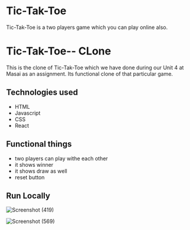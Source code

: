# Tic-Tak-Toe

Tic-Tak-Toe is a two players game which you can play online also.

# Tic-Tak-Toe-- CLone

This is the clone of Tic-Tak-Toe which we have done during our Unit 4 at Masai as an assignment. Its functional clone of that particular game.

## Technologies used

- HTML
- Javascript
- CSS
- React

## Functional things

- two players can play withe each other
- it shows winner
- it shows draw as well
- reset button



## Run Locally



![Screenshot (419)](https://user-images.githubusercontent.com/101567122/180784880-ac3ff770-7748-463b-ae77-d418fd9819ea.png)


![Screenshot (569)](https://user-images.githubusercontent.com/101567122/184882656-166465fe-cfe3-4677-a378-5243b28f0e0a.png)
